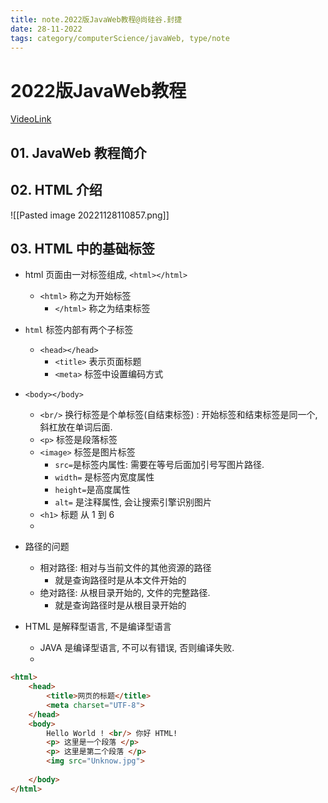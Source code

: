 ```yaml
---
title: note.2022版JavaWeb教程@尚硅谷.封捷
date: 28-11-2022
tags: category/computerScience/javaWeb, type/note 
---
```


# 2022版JavaWeb教程

[VideoLink](https://youtube.com/playlist?list=PLmOn9nNkQxJGKsCUQt6CpDmE2SjBOyLkK)

## 01. JavaWeb 教程简介

## 02. HTML 介绍

![[Pasted image 20221128110857.png]]

## 03. HTML 中的基础标签

- html 页面由一对标签组成, `<html></html>`
	- `<html>` 称之为开始标签
		- `</html>` 称之为结束标签
- `html` 标签内部有两个子标签
	- `<head></head>`
		- `<title>` 表示页面标题
		- `<meta>` 标签中设置编码方式
- `<body></body>`
	- `<br/>` 换行标签是个单标签(自结束标签) : 开始标签和结束标签是同一个, 斜杠放在单词后面. 
	- `<p>` 标签是段落标签
	- `<image>` 标签是图片标签
		- `src=`是标签内属性: 需要在等号后面加引号写图片路径. 
		- `width=` 是标签内宽度属性
		- `height=`是高度属性
		- `alt=` 是注释属性, 会让搜索引擎识别图片
	- `<h1>` 标题 从 1 到 6
	- 

- 路径的问题
	- 相对路径: 相对与当前文件的其他资源的路径
		- 就是查询路径时是从本文件开始的
	- 绝对路径: 从根目录开始的, 文件的完整路径.
		- 就是查询路径时是从根目录开始的 
- HTML 是解释型语言, 不是编译型语言
	- JAVA 是编译型语言, 不可以有错误, 否则编译失败.
	- 

```html
<html>
	<head>
		<title>网页的标题</title>
		<meta charset="UTF-8">
	</head>
	<body>
		Hello World ! <br/> 你好 HTML!
		<p> 这里是一个段落 </p>
		<p> 这里是第二个段落 </p>
		<img src="Unknow.jpg">
		
	</body>
</html>
```

